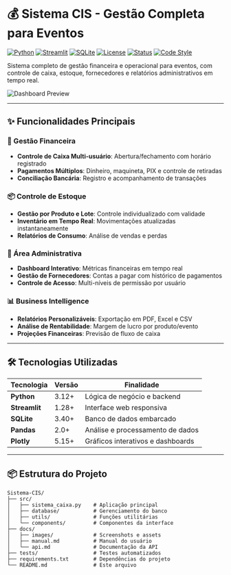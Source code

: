 # 💰 Sistema CIS - Gestão Completa para Eventos

[![Python](https://img.shields.io/badge/Python-3.12+-blue.svg)](https://www.python.org/)
[![Streamlit](https://img.shields.io/badge/Streamlit-1.28+-red.svg)](https://streamlit.io/)
[![SQLite](https://img.shields.io/badge/SQLite-3.40+-green.svg)](https://sqlite.org/)
[![License](https://img.shields.io/badge/Licença-MIT-yellow.svg)](LICENSE)
[![Status](https://img.shields.io/badge/Status-Production%20Ready-brightgreen.svg)]()
[![Code Style](https://img.shields.io/badge/Code%20Style-PEP8-black.svg)](https://pep8.org/)

Sistema completo de gestão financeira e operacional para eventos, com controle de caixa, estoque, fornecedores e relatórios administrativos em tempo real.

![Dashboard Preview](https://via.placeholder.com/800x400/0088cc/ffffff?text=Sistema+CIS+-+Dashboard+Administrativo)

---

## ✨ Funcionalidades Principais

### 🏦 Gestão Financeira
- **Controle de Caixa Multi-usuário**: Abertura/fechamento com horário registrado  
- **Pagamentos Múltiplos**: Dinheiro, maquineta, PIX e controle de retiradas  
- **Conciliação Bancária**: Registro e acompanhamento de transações  

### 📦 Controle de Estoque
- **Gestão por Produto e Lote**: Controle individualizado com validade  
- **Inventário em Tempo Real**: Movimentações atualizadas instantaneamente  
- **Relatórios de Consumo**: Análise de vendas e perdas  

### 👥 Área Administrativa
- **Dashboard Interativo**: Métricas financeiras em tempo real  
- **Gestão de Fornecedores**: Contas a pagar com histórico de pagamentos  
- **Controle de Acesso**: Multi-níveis de permissão por usuário  

### 📊 Business Intelligence
- **Relatórios Personalizáveis**: Exportação em PDF, Excel e CSV  
- **Análise de Rentabilidade**: Margem de lucro por produto/evento  
- **Projeções Financeiras**: Previsão de fluxo de caixa  

---

## 🛠️ Tecnologias Utilizadas

| Tecnologia | Versão | Finalidade |
|------------|---------|------------|
| **Python** | 3.12+ | Lógica de negócio e backend |
| **Streamlit** | 1.28+ | Interface web responsiva |
| **SQLite** | 3.40+ | Banco de dados embarcado |
| **Pandas** | 2.0+ | Análise e processamento de dados |
| **Plotly** | 5.15+ | Gráficos interativos e dashboards |

---

## 📦 Estrutura do Projeto

```text
Sistema-CIS/
├── src/
│   ├── sistema_caixa.py    # Aplicação principal
│   ├── database/           # Gerenciamento do banco
│   ├── utils/              # Funções utilitárias
│   └── components/         # Componentes da interface
├── docs/
│   ├── images/             # Screenshots e assets
│   ├── manual.md           # Manual do usuário
│   └── api.md              # Documentação da API
├── tests/                  # Testes automatizados
├── requirements.txt        # Dependências do projeto
└── README.md               # Este arquivo
